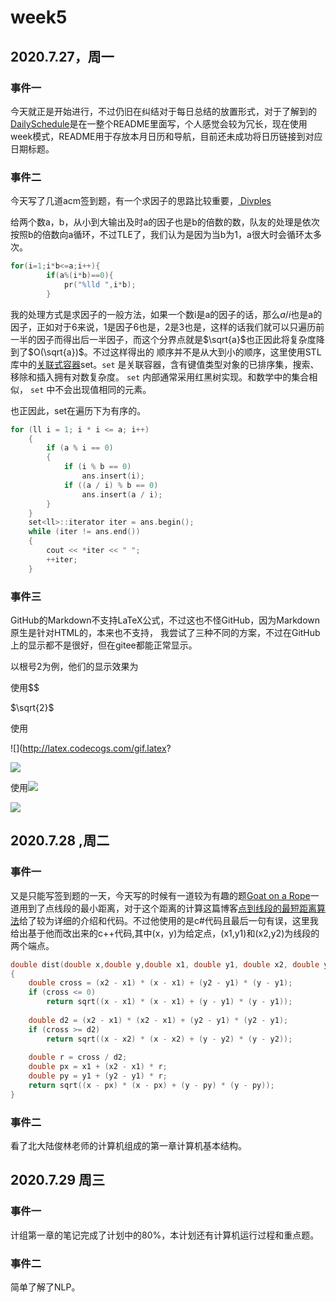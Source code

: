 # week5

## 2020.7.27，周一

### 事件一

今天就正是开始进行，不过仍旧在纠结对于每日总结的放置形式，对于了解到的[DailySchedule](https://github.com/nlxxh/DailySchedule)是在一整个README里面写，个人感觉会较为冗长，现在使用week模式，README用于存放本月日历和导航，目前还未成功将日历链接到对应日期标题。

### 事件二

今天写了几道acm签到题，有一个求因子的思路比较重要，[ Divples](https://codeforces.com/gym/102302/problem/B)

给两个数a，b，从小到大输出及时a的因子也是b的倍数的数，队友的处理是依次按照b的倍数向a循环，不过TLE了，我们认为是因为当b为1，a很大时会循环太多次。

```c++
for(i=1;i*b<=a;i++){
		if(a%(i*b)==0){
			pr("%lld ",i*b);
		}
```
我的处理方式是求因子的一般方法，如果一个数i是a的因子的话，那么$a/i$也是a的因子，正如对于6来说，1是因子6也是，2是3也是，这样的话我们就可以只遍历前一半的因子而得出后一半因子，而这个分界点就是$\sqrt{a}$也正因此将复杂度降到了$O(\sqrt{a})$。不过这样得出的 顺序并不是从大到小的顺序，这里使用STL库中的[关联式容器](https://oi-wiki.org/lang/csl/associative-container/)set。`set` 是关联容器，含有键值类型对象的已排序集，搜索、移除和插入拥有对数复杂度。 `set` 内部通常采用红黑树实现。和数学中的集合相似， `set` 中不会出现值相同的元素。

也正因此，set在遍历下为有序的。

```c++
for (ll i = 1; i * i <= a; i++)
    {
        if (a % i == 0)
        {
            if (i % b == 0)
                ans.insert(i);
            if ((a / i) % b == 0)
                ans.insert(a / i);
        }
    }
    set<ll>::iterator iter = ans.begin();
    while (iter != ans.end())
    {
        cout << *iter << " ";
        ++iter;
    }
```

### 事件三

GitHub的Markdown不支持LaTeX公式，不过这也不怪GitHub，因为Markdown原生是针对HTML的，本来也不支持， 我尝试了三种不同的方案，不过在GitHub上的显示都不是很好，但在gitee都能正常显示。

以根号2为例，他们的显示效果为

使用$$ 

$\sqrt{2}$

使用

![](http://latex.codecogs.com/gif.latex?

![](http://latex.codecogs.com/gif.latex?\sqrt{2})

使用<img src="http://chart.googleapis.com/chart?cht=tx&chl= " style="border:none;">

<img src="http://chart.googleapis.com/chart?cht=tx&chl= \sqrt{2}" style="border:none;">

## 2020.7.28 ,周二

### 事件一

又是只能写签到题的一天，今天写的时候有一道较为有趣的题[Goat on a Rope](https://codeforces.com/gym/101982/problem/G)一道用到了点线段的最小距离，对于这个距离的计算这篇博客[点到线段的最短距离算法](http://blog.sina.com.cn/s/blog_5d5c80840101bnhw.html)给了较为详细的介绍和代码。不过他使用的是c#代码且最后一句有误，这里我给出基于他而改出来的c++代码,其中(x，y)为给定点，(x1,y1)和(x2,y2)为线段的两个端点。

```c++
double dist(double x,double y,double x1, double y1, double x2, double y2)
{
    double cross = (x2 - x1) * (x - x1) + (y2 - y1) * (y - y1);
    if (cross <= 0)
        return sqrt((x - x1) * (x - x1) + (y - y1) * (y - y1));
 
    double d2 = (x2 - x1) * (x2 - x1) + (y2 - y1) * (y2 - y1);
    if (cross >= d2)
        return sqrt((x - x2) * (x - x2) + (y - y2) * (y - y2));
 
    double r = cross / d2;
    double px = x1 + (x2 - x1) * r;
    double py = y1 + (y2 - y1) * r;
    return sqrt((x - px) * (x - px) + (y - py) * (y - py));
}
```

### 事件二

看了北大陆俊林老师的计算机组成的第一章计算机基本结构。

## 2020.7.29 周三

### 事件一

计组第一章的笔记完成了计划中的80%，本计划还有计算机运行过程和重点题。

### 事件二

简单了解了NLP。